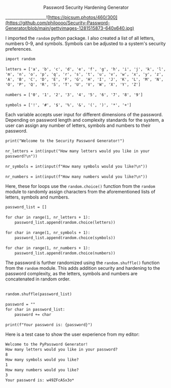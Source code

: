 <p align="center"> Password Security Hardening Generator </p>
    
   ____________________![https://picsum.photos/460/300](https://github.com/philoooo/Security-Password-Generator/blob/main/gettyimages-1281515873-640x640.jpg)

I imported the `random` python package. I also created a list of all letters, numbers 0-9, and symbols. Symbols can be adjusted to a system's security preferences. 
```
import random

letters = ['a', 'b', 'c', 'd', 'e', 'f', 'g', 'h', 'i', 'j', 'k', 'l', 'm', 'n', 'o', 'p', 'q', 'r', 's', 't', 'u', 'v', 'w', 'x', 'y', 'z', 'A', 'B', 'C', 'D', 'E', 'F', 'G', 'H', 'I', 'J', 'K', 'L', 'M', 'N', 'O', 'P', 'Q', 'R', 'S', 'T', 'U', 'V', 'W', 'X', 'Y', 'Z']

numbers = ['0', '1', '2', '3', '4', '5', '6', '7', '8', '9']

symbols = ['!', '#', '$', '%', '&', '(', ')', '*', '+']
```
Each variable accepts user input for different dimensions of the password. Depending on password length and complexity standards for the system, a user can assign any number of letters, symbols and numbers to their password.

```
print("Welcome to the Security Password Generator!")

nr_letters = int(input("How many letters would you like in your password?\n"))

nr_symbols = int(input(f"How many symbols would you like?\n"))

nr_numbers = int(input(f"How many numbers would you like?\n"))
```

Here, these for loops use the `random.choice()` function from the `random` module to randomly assign characters from the aforementioned lists of letters, symbols and numbers.

```
password_list = []

for char in range(1, nr_letters + 1):
    password_list.append(random.choice(letters))

for char in range(1, nr_symbols + 1):
    password_list.append(random.choice(symbols))

for char in range(1, nr_numbers + 1):
    password_list.append(random.choice(numbers))
```

The password is further randomized using the `random.shuffle()` function from the `random` module. This adds addition security and hardening to the password complexity, as the letters, symbols and numbers are concatenated in random order.
```

random.shuffle(password_list)

password = ""
for char in password_list:
    password += char

print(f"Your password is: {password}")
```

Here is a test case to show the user experience from my editor:

```
Welcome to the PyPassword Generator!
How many letters would you like in your password?
8
How many symbols would you like?
1
How many numbers would you like?
3
Your password is: w49ZFcASx3o*
```
